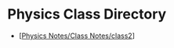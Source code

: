 # Physics Class Directory
- [[Physics Notes/Class Notes/class2]]





[//begin]: # "Autogenerated link references for markdown compatibility"
[Physics Notes/Class Notes/class2]: class2.md "Physics Lesson 2"
[//end]: # "Autogenerated link references"
